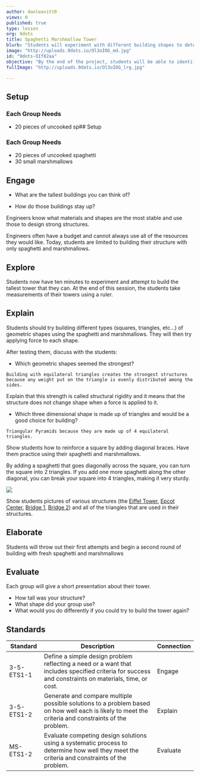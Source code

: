 ```yaml
---
author: danleavitt0
views: 0
published: true
type: lesson
org: 9dots
title: Spaghetti Marshmallow Tower
blurb: "Students will experiment with different building shapes to determine which are the most stable. #3-5-ETS1-1 #3-5-ETS1-2 #MS-ETS1-2"
image: "http://uploads.9dots.io/Ol3oIOG_md.jpg"
id: "9dots-OIf82aa"
objective: "By the end of the project, students will be able to identify the best shapes for building a tower."
fullImage: "http://uploads.9dots.io/Ol3oIOG_lrg.jpg"

---
```


## Setup
### Each Group Needs

- 20 pieces of uncooked sp## Setup

### Each Group Needs
- 20 pieces of uncooked spaghetti
- 30 small marshmallows

## Engage

- What are the tallest buildings you can think of?

- How do those buildings stay up?

Engineers know what materials and shapes are the most stable and use those to design strong structures.  

Engineers often have a budget and cannot always use all of the resources they would like. Today, students are limited to building their structure with only spaghetti and marshmallows.

## Explore

Students now have ten minutes to experiment and attempt to build the tallest tower that they can. At the end of this session, the students take measurements of their towers using a ruler.

## Explain

Students should try building different types (squares, triangles, etc…) of geometric shapes using the spaghetti and marshmallows. They will then try applying force to each shape. 

After testing them, discuss with the students:

- Which geometric shapes seemed the strongest?

```
Building with equilateral triangles creates the strongest structures because any weight put on the triangle is evenly distributed among the sides.
```

Explain that this strength is called structural rigidity and it means that the structure does not change shape when a force is applied to it.

- Which three dimensional shape is made up of triangles and would be a good choice for building?

```
Triangular Pyramids because they are made up of 4 equilateral triangles.
```

Show students how to reinforce a square by adding diagonal braces. Have them practice using their spaghetti and marshmallows.

By adding a spaghetti that goes diagonally across the square, you can turn the square into 2 triangles. If you add one more spaghetti along the other diagonal, you can break your square into 4 triangles, making it very sturdy.

![](http://uploads.9dots.io/OLy021r_md.jpg)

Show students pictures of various structures (the [Eiffel Tower](http://2.bp.blogspot.com/-GXrvCUupVmE/UcRidMzqxyI/AAAAAAAAnVQ/UbL-ZaCSPx0/s1600/eiffel+tower+metal+frame+close+up+7.jpg), [Epcot Center](http://upload.wikimedia.org/wikipedia/commons/7/7a/Spaceship_Earth_2.jpg), [Bridge 1](http://ns1758.ca/rail/dar-bridge-23712tc-2011dec13.jpg), [Bridge 2](http://passyworldofmathematics.com/Images/pwmImagesFour/BridgeTrianglesOne550x281JPG.jpg)) and all of the triangles that are used in their structures.

## Elaborate

Students will throw out their first attempts and begin a second round of building with fresh spaghetti and marshmallows

## Evaluate

Each group will give a short presentation about their tower. 

- How tall was your structure? 
- What shape did your group use? 
- What would you do differently if you could try to build the tower again?

## Standards

Standard | Description | Connection
--- | --- | ---
3-5-ETS1-1 | Define a simple design problem reflecting a need or a want that includes specified criteria for success and constraints on materials, time, or cost. | Engage
3-5-ETS1-2 | Generate and compare multiple possible solutions to a problem based on how well each is likely to meet the criteria and constraints of the problem. | Explain
MS-ETS1-2 | Evaluate competing design solutions using a systematic process to determine how well they meet the criteria and constraints of the problem. | Evaluate
